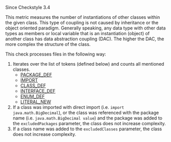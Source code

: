 Since Checkstyle 3.4

This metric measures the number of instantiations of other classes
within the given class. This type of coupling is not caused by
inheritance or the object oriented paradigm. Generally speaking, any
data type with other data types as members or local variable that is an
instantiation (object) of another class has data abstraction coupling
(DAC). The higher the DAC, the more complex the structure of the class.

This check processes files in the following way:

1.  Iterates over the list of tokens (defined below) and counts all
    mentioned classes.
    -   [PACKAGE\_DEF](apidocs/com/puppycrawl/tools/checkstyle/api/TokenTypes.html#IMPORT)
    -   [IMPORT](apidocs/com/puppycrawl/tools/checkstyle/api/TokenTypes.html#IMPORT)
    -   [CLASS\_DEF](apidocs/com/puppycrawl/tools/checkstyle/api/TokenTypes.html#CLASS_DEF)
    -   [INTERFACE\_DEF](apidocs/com/puppycrawl/tools/checkstyle/api/TokenTypes.html#INTERFACE_DEF)
    -   [ENUM\_DEF](apidocs/com/puppycrawl/tools/checkstyle/api/TokenTypes.html#ENUM_DEF)
    -   [LITERAL\_NEW](apidocs/com/puppycrawl/tools/checkstyle/api/TokenTypes.html#LITERAL_NEW)
2.  If a class was imported with direct import (i.e.
    `import java.math.BigDecimal`), or the class was referenced with the
    package name (i.e. `java.math.BigDecimal value`) and the package was
    added to the `excludedPackages` parameter, the class does not
    increase complexity.
3.  If a class name was added to the `excludedClasses` parameter, the
    class does not increase complexity.